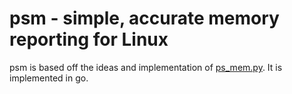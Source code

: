 psm - simple, accurate memory reporting for Linux
=================================================

psm is based off the ideas and implementation of
[ps_mem.py](https://github.com/pixelb/scripts/commits/master/scripts/ps_mem.py).
It is implemented in go.
